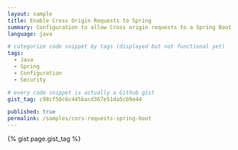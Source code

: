 ```yaml
---
layout: sample
title: Enable Cross Origin Requests to Spring
summary: Configuration to allow Cross origin requests to a Spring Boot REST API.
language: java

# categorize code snippet by tags (displayed but not functional yet)
tags:
  - Java
  - Spring
  - Configuration
  - Security

# every code snippet is actually a Github gist
gist_tag: c98cf58c6c445bacd367e51da5cb9e44

published: true
permalink: /samples/cors-requests-spring-boot
---
```

{% gist page.gist_tag %}
